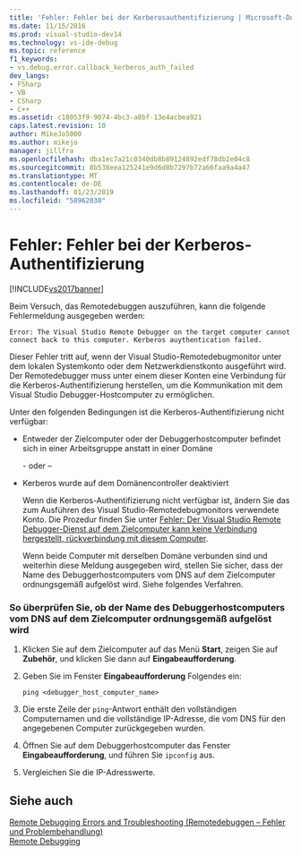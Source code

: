 ```yaml
---
title: 'Fehler: Fehler bei der Kerberosauthentifizierung | Microsoft-Dokumentation'
ms.date: 11/15/2016
ms.prod: visual-studio-dev14
ms.technology: vs-ide-debug
ms.topic: reference
f1_keywords:
- vs.debug.error.callback_kerberos_auth_failed
dev_langs:
- FSharp
- VB
- CSharp
- C++
ms.assetid: c18053f9-9074-4bc3-a8bf-13e4acbea921
caps.latest.revision: 10
author: MikeJo5000
ms.author: mikejo
manager: jillfra
ms.openlocfilehash: dba1ec7a21c0340db8b89124892edf78db2e04c8
ms.sourcegitcommit: 8b538eea125241e9d6d8b7297b72a66faa9a4a47
ms.translationtype: MT
ms.contentlocale: de-DE
ms.lasthandoff: 01/23/2019
ms.locfileid: "58962030"
---
```

# <a name="error-kerberos-authentication-failed"></a>Fehler: Fehler bei der Kerberos-Authentifizierung
[!INCLUDE[vs2017banner](../includes/vs2017banner.md)]

Beim Versuch, das Remotedebuggen auszuführen, kann die folgende Fehlermeldung ausgegeben werden:  
  
```  
Error: The Visual Studio Remote Debugger on the target computer cannot connect back to this computer. Kerberos auythentication failed.  
```  
  
 Dieser Fehler tritt auf, wenn der Visual Studio-Remotedebugmonitor unter dem lokalen Systemkonto oder dem Netzwerkdienstkonto ausgeführt wird. Der Remotedebugger muss unter einem dieser Konten eine Verbindung für die Kerberos-Authentifizierung herstellen, um die Kommunikation mit dem Visual Studio Debugger-Hostcomputer zu ermöglichen.  
  
 Unter den folgenden Bedingungen ist die Kerberos-Authentifizierung nicht verfügbar:  
  
- Entweder der Zielcomputer oder der Debuggerhostcomputer befindet sich in einer Arbeitsgruppe anstatt in einer Domäne  
  
   \- oder –  
  
- Kerberos wurde auf dem Domänencontroller deaktiviert  
  
  Wenn die Kerberos-Authentifizierung nicht verfügbar ist, ändern Sie das zum Ausführen des Visual Studio-Remotedebugmonitors verwendete Konto. Die Prozedur finden Sie unter [Fehler: Der Visual Studio Remote Debugger-Dienst auf dem Zielcomputer kann keine Verbindung hergestellt, rückverbindung mit diesem Computer](../debugger/error-the-visual-studio-remote-debugger-service-on-the-target-computer-cannot-connect-back-to-this-computer.md).  
  
  Wenn beide Computer mit derselben Domäne verbunden sind und weiterhin diese Meldung ausgegeben wird, stellen Sie sicher, dass der Name des Debuggerhostcomputers vom DNS auf dem Zielcomputer ordnungsgemäß aufgelöst wird. Siehe folgendes Verfahren.  
  
### <a name="to-verify-that-dns-on-the-target-computer-is-correctly-resolving-the-debugger-host-computer-name"></a>So überprüfen Sie, ob der Name des Debuggerhostcomputers vom DNS auf dem Zielcomputer ordnungsgemäß aufgelöst wird  
  
1.  Klicken Sie auf dem Zielcomputer auf das Menü **Start**, zeigen Sie auf **Zubehör**, und klicken Sie dann auf **Eingabeaufforderung**.  
  
2.  Geben Sie im Fenster **Eingabeaufforderung** Folgendes ein:  
  
    ```  
    ping <debugger_host_computer_name>  
    ```  
  
3.  Die erste Zeile der `ping`-Antwort enthält den vollständigen Computernamen und die vollständige IP-Adresse, die vom DNS für den angegebenen Computer zurückgegeben wurden.  
  
4.  Öffnen Sie auf dem Debuggerhostcomputer das Fenster **Eingabeaufforderung**, und führen Sie `ipconfig` aus.  
  
5.  Vergleichen Sie die IP-Adresswerte.  
  
## <a name="see-also"></a>Siehe auch  
 [Remote Debugging Errors and Troubleshooting (Remotedebuggen – Fehler und Problembehandlung)](../debugger/remote-debugging-errors-and-troubleshooting.md)   
 [Remote Debugging](../debugger/remote-debugging.md)
